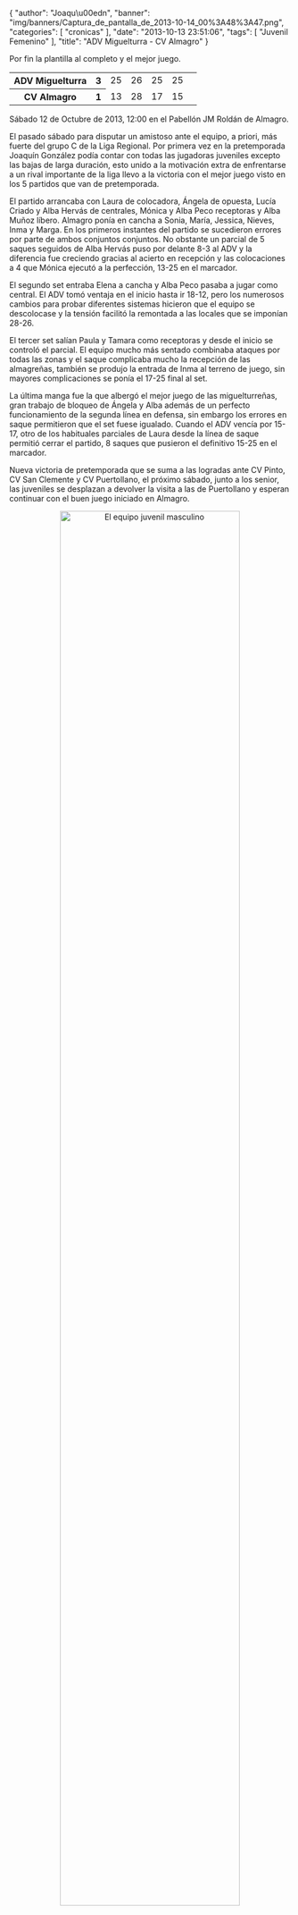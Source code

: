 {
  "author": "Joaqu\u00edn", 
  "banner": "img/banners/Captura_de_pantalla_de_2013-10-14_00%3A48%3A47.png", 
  "categories": [
    "cronicas"
  ], 
  "date": "2013-10-13 23:51:06", 
  "tags": [
    "Juvenil Femenino"
  ], 
  "title": "ADV Miguelturra - CV Almagro"
}

Por fin la plantilla al completo y el mejor juego.

<table width="50%">
  <tr>
	<th>ADV Miguelturra</th><th>3</th>
	<td>25</td><td>26</td><td>25</td><td>25</td><td></td>
  </tr>
  <tr>
	<th>CV Almagro</th><th>1</th>
	<td>13</td><td>28</td><td>17</td><td>15</td><td></td>
  </tr>
</table>

Sábado 12 de Octubre de 2013, 12:00 en el Pabellón JM Roldán de Almagro.

El pasado sábado para disputar un amistoso ante el equipo, a priori, más fuerte del grupo C de la Liga Regional. Por primera vez en la pretemporada Joaquín González podía contar con todas las jugadoras juveniles excepto las bajas de larga duración, esto unido a la motivación extra de enfrentarse a un rival importante de la liga llevo a la victoria con el mejor juego visto en los 5 partidos que van de pretemporada.

El partido arrancaba con Laura de colocadora, Ángela de opuesta, Lucía Criado y Alba Hervás de centrales, Mónica y Alba Peco receptoras y Alba Muñoz líbero. Almagro ponía en cancha a Sonia, María, Jessica, Nieves, Inma y Marga. En los primeros instantes del partido se sucedieron errores por parte de ambos conjuntos conjuntos. No obstante un parcial de 5 saques seguidos de Alba Hervás puso por delante 8-3 al ADV y la diferencia fue creciendo gracias al acierto en recepción y las colocaciones a 4 que Mónica ejecutó a la perfección, 13-25 en el marcador.

El segundo set entraba Elena a cancha y Alba Peco pasaba a jugar como central. El ADV tomó ventaja en el inicio hasta ir 18-12, pero los numerosos cambios para probar diferentes sistemas hicieron que el equipo se descolocase y la tensión facilitó la remontada a las locales que se imponían 28-26.

El tercer set salían Paula y Tamara como receptoras y desde el inicio se controló el parcial. El equipo mucho más sentado combinaba ataques por todas las zonas y el saque complicaba mucho la recepción de las almagreñas, también se produjo la entrada de Inma al terreno de juego, sin mayores complicaciones se ponía el 17-25 final al set.

La última manga fue la que albergó el mejor juego de las miguelturreñas, gran trabajo de bloqueo de Ángela y Alba además de un perfecto funcionamiento de la segunda línea en defensa, sin embargo los errores en saque permitieron que el set fuese igualado. Cuando el ADV vencía por 15-17, otro de los habituales parciales de Laura desde la línea de saque permitió cerrar el partido, 8 saques que pusieron el definitivo 15-25 en el marcador.

Nueva victoria de pretemporada que se suma a las logradas ante CV Pinto, CV San Clemente y CV Puertollano, el próximo sábado, junto a los senior, las juveniles se desplazan a devolver la visita a las de Puertollano y esperan continuar con el buen juego iniciado en Almagro.

<center>
<a target="_new" href="http://www.advmiguelturra.org/img/banners/Captura%20de%20pantalla%20de%202013-10-14%2000%3A48%3A47.png"> 
<img alt="El equipo juvenil masculino" width="80%" align="center" src="http://www.advmiguelturra.org/img/banners/Captura%20de%20pantalla%20de%202013-10-14%2000%3A48%3A47.png"/> </a>
</center>



